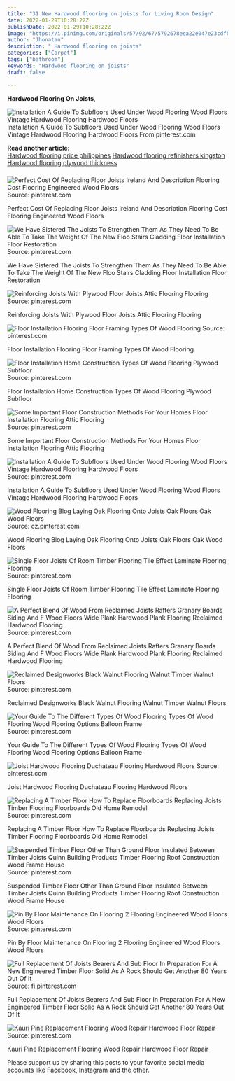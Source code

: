 ```yaml
---
title: "31 New Hardwood flooring on joists for Living Room Design"
date: 2022-01-29T10:28:22Z
publishDate: 2022-01-29T10:28:22Z
image: "https://i.pinimg.com/originals/57/92/67/5792678eea22e047e23cdfbe56483c3c.jpg"
author: "Jhonatan"
description: " Hardwood flooring on joists"
categories: ["Carpet"]
tags: ["bathroom"]
keywords: "Hardwood flooring on joists"
draft: false

---
```

<!-- Head tag Code -->
**Hardwood Flooring On Joists**, 

![Installation A Guide To Subfloors Used Under Wood Flooring Wood Floors Vintage Hardwood Flooring Hardwood Floors](https://i.pinimg.com/600x315/6d/31/7b/6d317bd5a84834ce965d668a27df9ab1.jpg "Installation A Guide To Subfloors Used Under Wood Flooring Wood Floors Vintage Hardwood Flooring Hardwood Floors")
Installation A Guide To Subfloors Used Under Wood Flooring Wood Floors Vintage Hardwood Flooring Hardwood Floors From pinterest.com

**Read another article:**  
[Hardwood flooring price philippines](/hardwood-flooring-price-philippines/)
[Hardwood flooring refinishers kingston](/hardwood-flooring-refinishers-kingston/)
[Hardwood flooring plywood thickness](/hardwood-flooring-plywood-thickness/)




### 

 


![Perfect Cost Of Replacing Floor Joists Ireland And Description Flooring Cost Flooring Engineered Wood Floors](https://i.pinimg.com/originals/d8/b3/9c/d8b39c211274a285c978d1d87653820e.jpg "Perfect Cost Of Replacing Floor Joists Ireland And Description Flooring Cost Flooring Engineered Wood Floors")
Source: pinterest.com

Perfect Cost Of Replacing Floor Joists Ireland And Description Flooring Cost Flooring Engineered Wood Floors  

![We Have Sistered The Joists To Strengthen Them As They Need To Be Able To Take The Weight Of The New Floo Stairs Cladding Floor Installation Floor Restoration](https://i.pinimg.com/736x/eb/56/8d/eb568d6a6143848fe752fdd3240e054a.jpg "We Have Sistered The Joists To Strengthen Them As They Need To Be Able To Take The Weight Of The New Floo Stairs Cladding Floor Installation Floor Restoration")
Source: pinterest.com

We Have Sistered The Joists To Strengthen Them As They Need To Be Able To Take The Weight Of The New Floo Stairs Cladding Floor Installation Floor Restoration  

![Reinforcing Joists With Plywood Floor Joists Attic Flooring Flooring](https://i.pinimg.com/474x/17/2b/e2/172be2d0c2c55d2d2aa2a4fdd1691f68.jpg "Reinforcing Joists With Plywood Floor Joists Attic Flooring Flooring")
Source: pinterest.com

Reinforcing Joists With Plywood Floor Joists Attic Flooring Flooring  

![Floor Installation Flooring Floor Framing Types Of Wood Flooring](https://i.pinimg.com/originals/57/9c/52/579c526b6770348233279ffd29e4760b.jpg "Floor Installation Flooring Floor Framing Types Of Wood Flooring")
Source: pinterest.com

Floor Installation Flooring Floor Framing Types Of Wood Flooring  

![Floor Installation Home Construction Types Of Wood Flooring Plywood Subfloor](https://i.pinimg.com/originals/ea/27/05/ea27058b8873d1a01cc9a6c349699179.jpg "Floor Installation Home Construction Types Of Wood Flooring Plywood Subfloor")
Source: pinterest.com

Floor Installation Home Construction Types Of Wood Flooring Plywood Subfloor  

![Some Important Floor Construction Methods For Your Homes Floor Installation Flooring Attic Flooring](https://i.pinimg.com/originals/5e/17/ca/5e17cad85fb18b44d8645778e026fe02.jpg "Some Important Floor Construction Methods For Your Homes Floor Installation Flooring Attic Flooring")
Source: pinterest.com

Some Important Floor Construction Methods For Your Homes Floor Installation Flooring Attic Flooring  

![Installation A Guide To Subfloors Used Under Wood Flooring Wood Floors Vintage Hardwood Flooring Hardwood Floors](https://i.pinimg.com/600x315/6d/31/7b/6d317bd5a84834ce965d668a27df9ab1.jpg "Installation A Guide To Subfloors Used Under Wood Flooring Wood Floors Vintage Hardwood Flooring Hardwood Floors")
Source: pinterest.com

Installation A Guide To Subfloors Used Under Wood Flooring Wood Floors Vintage Hardwood Flooring Hardwood Floors  

![Wood Flooring Blog Laying Oak Flooring Onto Joists Oak Floors Oak Wood Floors](https://i.pinimg.com/originals/ce/1f/5f/ce1f5f8b2c384a6ad76680f9285b3dc9.jpg "Wood Flooring Blog Laying Oak Flooring Onto Joists Oak Floors Oak Wood Floors")
Source: cz.pinterest.com

Wood Flooring Blog Laying Oak Flooring Onto Joists Oak Floors Oak Wood Floors  

![Single Floor Joists Of Room Timber Flooring Tile Effect Laminate Flooring Flooring](https://i.pinimg.com/originals/e6/9f/c6/e69fc61a7b6cff621d6120cd1d332005.jpg "Single Floor Joists Of Room Timber Flooring Tile Effect Laminate Flooring Flooring")
Source: pinterest.com

Single Floor Joists Of Room Timber Flooring Tile Effect Laminate Flooring Flooring  

![A Perfect Blend Of Wood From Reclaimed Joists Rafters Granary Boards Siding And F Wood Floors Wide Plank Hardwood Plank Flooring Reclaimed Hardwood Flooring](https://i.pinimg.com/736x/e4/bb/36/e4bb3678d5d3a9df50097fa82a0f8dad.jpg "A Perfect Blend Of Wood From Reclaimed Joists Rafters Granary Boards Siding And F Wood Floors Wide Plank Hardwood Plank Flooring Reclaimed Hardwood Flooring")
Source: pinterest.com

A Perfect Blend Of Wood From Reclaimed Joists Rafters Granary Boards Siding And F Wood Floors Wide Plank Hardwood Plank Flooring Reclaimed Hardwood Flooring  

![Reclaimed Designworks Black Walnut Flooring Walnut Timber Walnut Floors](https://i.pinimg.com/736x/80/68/16/8068165b86bb221489da7c27e4c83de6--walnut-timber-wide-plank-flooring.jpg "Reclaimed Designworks Black Walnut Flooring Walnut Timber Walnut Floors")
Source: pinterest.com

Reclaimed Designworks Black Walnut Flooring Walnut Timber Walnut Floors  

![Your Guide To The Different Types Of Wood Flooring Types Of Wood Flooring Wood Flooring Options Balloon Frame](https://i.pinimg.com/originals/1d/4b/2b/1d4b2b499409a78dbe4551b6bce4e506.png "Your Guide To The Different Types Of Wood Flooring Types Of Wood Flooring Wood Flooring Options Balloon Frame")
Source: pinterest.com

Your Guide To The Different Types Of Wood Flooring Types Of Wood Flooring Wood Flooring Options Balloon Frame  

![Joist Hardwood Flooring Duchateau Flooring Hardwood Floors](https://i.pinimg.com/originals/48/82/16/4882168bc0775f0ecdbf13a8caa80996.jpg "Joist Hardwood Flooring Duchateau Flooring Hardwood Floors")
Source: pinterest.com

Joist Hardwood Flooring Duchateau Flooring Hardwood Floors  

![Replacing A Timber Floor How To Replace Floorboards Replacing Joists Timber Flooring Floorboards Old Home Remodel](https://i.pinimg.com/originals/9d/97/a5/9d97a5089deefabba1e78eee520eb49f.jpg "Replacing A Timber Floor How To Replace Floorboards Replacing Joists Timber Flooring Floorboards Old Home Remodel")
Source: pinterest.com

Replacing A Timber Floor How To Replace Floorboards Replacing Joists Timber Flooring Floorboards Old Home Remodel  

![Suspended Timber Floor Other Than Ground Floor Insulated Between Timber Joists Quinn Building Products Timber Flooring Roof Construction Wood Frame House](https://i.pinimg.com/736x/3d/92/b5/3d92b5b33ed8c17843c291620d64fc5c--plasterboard-timber-flooring.jpg "Suspended Timber Floor Other Than Ground Floor Insulated Between Timber Joists Quinn Building Products Timber Flooring Roof Construction Wood Frame House")
Source: pinterest.com

Suspended Timber Floor Other Than Ground Floor Insulated Between Timber Joists Quinn Building Products Timber Flooring Roof Construction Wood Frame House  

![Pin By Floor Maintenance On Flooring 2 Flooring Engineered Wood Floors Wood Floors](https://i.pinimg.com/originals/8a/b8/f4/8ab8f4bf1cb2ffe3ec972cdc781b2910.jpg "Pin By Floor Maintenance On Flooring 2 Flooring Engineered Wood Floors Wood Floors")
Source: pinterest.com

Pin By Floor Maintenance On Flooring 2 Flooring Engineered Wood Floors Wood Floors  

![Full Replacement Of Joists Bearers And Sub Floor In Preparation For A New Engineered Timber Floor Solid As A Rock Should Get Another 80 Years Out Of It](https://i.pinimg.com/originals/db/ce/6e/dbce6e2f7d68488d606c6aed1e02a6f9.jpg "Full Replacement Of Joists Bearers And Sub Floor In Preparation For A New Engineered Timber Floor Solid As A Rock Should Get Another 80 Years Out Of It")
Source: fi.pinterest.com

Full Replacement Of Joists Bearers And Sub Floor In Preparation For A New Engineered Timber Floor Solid As A Rock Should Get Another 80 Years Out Of It  

![Kauri Pine Replacement Flooring Wood Repair Hardwood Floor Repair](https://i.pinimg.com/originals/57/92/67/5792678eea22e047e23cdfbe56483c3c.jpg "Kauri Pine Replacement Flooring Wood Repair Hardwood Floor Repair")
Source: pinterest.com

Kauri Pine Replacement Flooring Wood Repair Hardwood Floor Repair  

Please support us by sharing this posts to your favorite social media accounts like Facebook, Instagram and the other.


